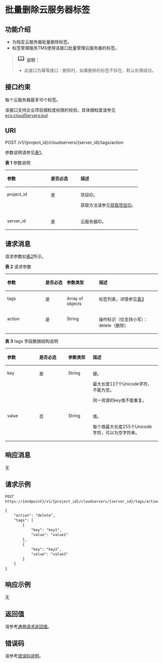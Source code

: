 # 批量删除云服务器标签<a name="ZH-CN_TOPIC_0167811964"></a>

## 功能介绍<a name="zh-cn_topic_0096282702_section2854124164213"></a>

-   为指定云服务器批量删除标签。
-   标签管理服务TMS使用该接口批量管理云服务器的标签。

>![](public_sys-resources/icon-note.gif) **说明：** 
>-   此接口为幂等接口：删除时，如果删除的标签不存在，默认处理成功。

## 接口约束<a name="zh-cn_topic_0096282702_section118542413427"></a>

每个云服务器最多10个标签。

该接口支持企业项目细粒度权限的校验，具体细粒度请参见  [ecs:cloudServers:put](标签管理（API授权）.md)

## URI<a name="zh-cn_topic_0096282702_section18541045425"></a>

POST /v1/\{project\_id\}/cloudservers/\{server\_id\}/tags/action

参数说明请参见[表1](#zh-cn_topic_0096282702_zh-cn_topic_0096282701_table19484740133714)。

**表 1**  参数说明

<a name="zh-cn_topic_0096282702_zh-cn_topic_0096282701_table19484740133714"></a>
<table><thead align="left"><tr id="zh-cn_topic_0096282702_zh-cn_topic_0096282701_row1351554013716"><th class="cellrowborder" valign="top" width="32.89%" id="mcps1.2.4.1.1"><p id="zh-cn_topic_0096282702_zh-cn_topic_0096282701_p7707213"><a name="zh-cn_topic_0096282702_zh-cn_topic_0096282701_p7707213"></a><a name="zh-cn_topic_0096282702_zh-cn_topic_0096282701_p7707213"></a>参数</p>
</th>
<th class="cellrowborder" valign="top" width="22.37%" id="mcps1.2.4.1.2"><p id="zh-cn_topic_0096282702_zh-cn_topic_0096282701_p20304554"><a name="zh-cn_topic_0096282702_zh-cn_topic_0096282701_p20304554"></a><a name="zh-cn_topic_0096282702_zh-cn_topic_0096282701_p20304554"></a>是否必选</p>
</th>
<th class="cellrowborder" valign="top" width="44.74%" id="mcps1.2.4.1.3"><p id="zh-cn_topic_0096282702_zh-cn_topic_0096282701_p34056167"><a name="zh-cn_topic_0096282702_zh-cn_topic_0096282701_p34056167"></a><a name="zh-cn_topic_0096282702_zh-cn_topic_0096282701_p34056167"></a>描述</p>
</th>
</tr>
</thead>
<tbody><tr id="zh-cn_topic_0096282702_zh-cn_topic_0096282701_row251512409371"><td class="cellrowborder" valign="top" width="32.89%" headers="mcps1.2.4.1.1 "><p id="zh-cn_topic_0096282702_zh-cn_topic_0096282701_p8515164093713"><a name="zh-cn_topic_0096282702_zh-cn_topic_0096282701_p8515164093713"></a><a name="zh-cn_topic_0096282702_zh-cn_topic_0096282701_p8515164093713"></a>project_id</p>
</td>
<td class="cellrowborder" valign="top" width="22.37%" headers="mcps1.2.4.1.2 "><p id="zh-cn_topic_0096282702_zh-cn_topic_0096282701_p18515240143717"><a name="zh-cn_topic_0096282702_zh-cn_topic_0096282701_p18515240143717"></a><a name="zh-cn_topic_0096282702_zh-cn_topic_0096282701_p18515240143717"></a>是</p>
</td>
<td class="cellrowborder" valign="top" width="44.74%" headers="mcps1.2.4.1.3 "><p id="zh-cn_topic_0096282702_zh-cn_topic_0096282701_p37593705"><a name="zh-cn_topic_0096282702_zh-cn_topic_0096282701_p37593705"></a><a name="zh-cn_topic_0096282702_zh-cn_topic_0096282701_p37593705"></a>项目ID。</p>
<p id="zh-cn_topic_0096282702_zh-cn_topic_0096282701_p1180512217438"><a name="zh-cn_topic_0096282702_zh-cn_topic_0096282701_p1180512217438"></a><a name="zh-cn_topic_0096282702_zh-cn_topic_0096282701_p1180512217438"></a>获取方法请参见<a href="获取项目ID.md">获取项目ID</a>。</p>
</td>
</tr>
<tr id="zh-cn_topic_0096282702_zh-cn_topic_0096282701_row14515124013712"><td class="cellrowborder" valign="top" width="32.89%" headers="mcps1.2.4.1.1 "><p id="zh-cn_topic_0096282702_zh-cn_topic_0096282701_p13531204014371"><a name="zh-cn_topic_0096282702_zh-cn_topic_0096282701_p13531204014371"></a><a name="zh-cn_topic_0096282702_zh-cn_topic_0096282701_p13531204014371"></a>server_id</p>
</td>
<td class="cellrowborder" valign="top" width="22.37%" headers="mcps1.2.4.1.2 "><p id="zh-cn_topic_0096282702_zh-cn_topic_0096282701_p3531540183718"><a name="zh-cn_topic_0096282702_zh-cn_topic_0096282701_p3531540183718"></a><a name="zh-cn_topic_0096282702_zh-cn_topic_0096282701_p3531540183718"></a>是</p>
</td>
<td class="cellrowborder" valign="top" width="44.74%" headers="mcps1.2.4.1.3 "><p id="zh-cn_topic_0096282702_zh-cn_topic_0096282701_p17531340143714"><a name="zh-cn_topic_0096282702_zh-cn_topic_0096282701_p17531340143714"></a><a name="zh-cn_topic_0096282702_zh-cn_topic_0096282701_p17531340143714"></a><span id="text25571118173715"><a name="text25571118173715"></a><a name="text25571118173715"></a>云服务器</span>ID。</p>
</td>
</tr>
</tbody>
</table>

## 请求消息<a name="zh-cn_topic_0096282702_section1687010415429"></a>

请求参数如[表2](#zh-cn_topic_0096282702_table787034194212)所示。

**表 2**  请求参数

<a name="zh-cn_topic_0096282702_table787034194212"></a>
<table><thead align="left"><tr id="zh-cn_topic_0096282702_row192616564219"><th class="cellrowborder" valign="top" width="25%" id="mcps1.2.5.1.1"><p id="zh-cn_topic_0096282702_p026354424"><a name="zh-cn_topic_0096282702_p026354424"></a><a name="zh-cn_topic_0096282702_p026354424"></a>参数</p>
</th>
<th class="cellrowborder" valign="top" width="14.000000000000002%" id="mcps1.2.5.1.2"><p id="zh-cn_topic_0096282702_p4261754425"><a name="zh-cn_topic_0096282702_p4261754425"></a><a name="zh-cn_topic_0096282702_p4261754425"></a>是否必选</p>
</th>
<th class="cellrowborder" valign="top" width="21%" id="mcps1.2.5.1.3"><p id="zh-cn_topic_0096282702_p16269584213"><a name="zh-cn_topic_0096282702_p16269584213"></a><a name="zh-cn_topic_0096282702_p16269584213"></a>参数类型</p>
</th>
<th class="cellrowborder" valign="top" width="40%" id="mcps1.2.5.1.4"><p id="zh-cn_topic_0096282702_p126125114213"><a name="zh-cn_topic_0096282702_p126125114213"></a><a name="zh-cn_topic_0096282702_p126125114213"></a>描述</p>
</th>
</tr>
</thead>
<tbody><tr id="zh-cn_topic_0096282702_row182665154220"><td class="cellrowborder" valign="top" width="25%" headers="mcps1.2.5.1.1 "><p id="zh-cn_topic_0096282702_p4263515426"><a name="zh-cn_topic_0096282702_p4263515426"></a><a name="zh-cn_topic_0096282702_p4263515426"></a>tags</p>
</td>
<td class="cellrowborder" valign="top" width="14.000000000000002%" headers="mcps1.2.5.1.2 "><p id="zh-cn_topic_0096282702_p5261253426"><a name="zh-cn_topic_0096282702_p5261253426"></a><a name="zh-cn_topic_0096282702_p5261253426"></a>是</p>
</td>
<td class="cellrowborder" valign="top" width="21%" headers="mcps1.2.5.1.3 "><p id="zh-cn_topic_0096282702_p13261058420"><a name="zh-cn_topic_0096282702_p13261058420"></a><a name="zh-cn_topic_0096282702_p13261058420"></a>Array of objects</p>
</td>
<td class="cellrowborder" valign="top" width="40%" headers="mcps1.2.5.1.4 "><p id="zh-cn_topic_0096282702_p6269512424"><a name="zh-cn_topic_0096282702_p6269512424"></a><a name="zh-cn_topic_0096282702_p6269512424"></a>标签列表，详情参见<a href="#zh-cn_topic_0096282702_table3147055191316">表3</a></p>
</td>
</tr>
<tr id="zh-cn_topic_0096282702_row126165114218"><td class="cellrowborder" valign="top" width="25%" headers="mcps1.2.5.1.1 "><p id="zh-cn_topic_0096282702_p18262517421"><a name="zh-cn_topic_0096282702_p18262517421"></a><a name="zh-cn_topic_0096282702_p18262517421"></a>action</p>
</td>
<td class="cellrowborder" valign="top" width="14.000000000000002%" headers="mcps1.2.5.1.2 "><p id="zh-cn_topic_0096282702_p72665184211"><a name="zh-cn_topic_0096282702_p72665184211"></a><a name="zh-cn_topic_0096282702_p72665184211"></a>是</p>
</td>
<td class="cellrowborder" valign="top" width="21%" headers="mcps1.2.5.1.3 "><p id="zh-cn_topic_0096282702_p826252425"><a name="zh-cn_topic_0096282702_p826252425"></a><a name="zh-cn_topic_0096282702_p826252425"></a>String</p>
</td>
<td class="cellrowborder" valign="top" width="40%" headers="mcps1.2.5.1.4 "><p id="zh-cn_topic_0096282702_p132625154215"><a name="zh-cn_topic_0096282702_p132625154215"></a><a name="zh-cn_topic_0096282702_p132625154215"></a>操作标识（仅支持小写）：delete（删除）</p>
</td>
</tr>
</tbody>
</table>

**表 3**  tags 字段数据结构说明

<a name="zh-cn_topic_0096282702_table3147055191316"></a>
<table><thead align="left"><tr id="zh-cn_topic_0096282702_row10147145518131"><th class="cellrowborder" valign="top" width="21%" id="mcps1.2.5.1.1"><p id="zh-cn_topic_0096282702_p14890161219476"><a name="zh-cn_topic_0096282702_p14890161219476"></a><a name="zh-cn_topic_0096282702_p14890161219476"></a>参数</p>
</th>
<th class="cellrowborder" valign="top" width="19%" id="mcps1.2.5.1.2"><p id="zh-cn_topic_0096282702_p1889081213476"><a name="zh-cn_topic_0096282702_p1889081213476"></a><a name="zh-cn_topic_0096282702_p1889081213476"></a>是否必选</p>
</th>
<th class="cellrowborder" valign="top" width="16%" id="mcps1.2.5.1.3"><p id="zh-cn_topic_0096282702_p13890131284718"><a name="zh-cn_topic_0096282702_p13890131284718"></a><a name="zh-cn_topic_0096282702_p13890131284718"></a>参数类型</p>
</th>
<th class="cellrowborder" valign="top" width="44%" id="mcps1.2.5.1.4"><p id="zh-cn_topic_0096282702_p16890512124715"><a name="zh-cn_topic_0096282702_p16890512124715"></a><a name="zh-cn_topic_0096282702_p16890512124715"></a>描述</p>
</th>
</tr>
</thead>
<tbody><tr id="zh-cn_topic_0096282702_row11147125521317"><td class="cellrowborder" valign="top" width="21%" headers="mcps1.2.5.1.1 "><p id="zh-cn_topic_0096282702_p19147135511139"><a name="zh-cn_topic_0096282702_p19147135511139"></a><a name="zh-cn_topic_0096282702_p19147135511139"></a>key</p>
</td>
<td class="cellrowborder" valign="top" width="19%" headers="mcps1.2.5.1.2 "><p id="zh-cn_topic_0096282702_p19147185516138"><a name="zh-cn_topic_0096282702_p19147185516138"></a><a name="zh-cn_topic_0096282702_p19147185516138"></a>是</p>
</td>
<td class="cellrowborder" valign="top" width="16%" headers="mcps1.2.5.1.3 "><p id="zh-cn_topic_0096282702_p4147145514138"><a name="zh-cn_topic_0096282702_p4147145514138"></a><a name="zh-cn_topic_0096282702_p4147145514138"></a>String</p>
</td>
<td class="cellrowborder" valign="top" width="44%" headers="mcps1.2.5.1.4 "><p id="zh-cn_topic_0096282702_p12147195511131"><a name="zh-cn_topic_0096282702_p12147195511131"></a><a name="zh-cn_topic_0096282702_p12147195511131"></a>键。</p>
<p id="zh-cn_topic_0096282702_p19147165591310"><a name="zh-cn_topic_0096282702_p19147165591310"></a><a name="zh-cn_topic_0096282702_p19147165591310"></a>最大长度127个Unicode字符，不能为空。</p>
<p id="zh-cn_topic_0096282702_p5147115515135"><a name="zh-cn_topic_0096282702_p5147115515135"></a><a name="zh-cn_topic_0096282702_p5147115515135"></a>同一资源的key值不能重复。</p>
</td>
</tr>
<tr id="zh-cn_topic_0096282702_row11147455151311"><td class="cellrowborder" valign="top" width="21%" headers="mcps1.2.5.1.1 "><p id="zh-cn_topic_0096282702_p12147055101318"><a name="zh-cn_topic_0096282702_p12147055101318"></a><a name="zh-cn_topic_0096282702_p12147055101318"></a>value</p>
</td>
<td class="cellrowborder" valign="top" width="19%" headers="mcps1.2.5.1.2 "><p id="zh-cn_topic_0096282702_p91471554134"><a name="zh-cn_topic_0096282702_p91471554134"></a><a name="zh-cn_topic_0096282702_p91471554134"></a>否</p>
</td>
<td class="cellrowborder" valign="top" width="16%" headers="mcps1.2.5.1.3 "><p id="zh-cn_topic_0096282702_p71472553134"><a name="zh-cn_topic_0096282702_p71472553134"></a><a name="zh-cn_topic_0096282702_p71472553134"></a>String</p>
</td>
<td class="cellrowborder" valign="top" width="44%" headers="mcps1.2.5.1.4 "><p id="zh-cn_topic_0096282702_p1114785515139"><a name="zh-cn_topic_0096282702_p1114785515139"></a><a name="zh-cn_topic_0096282702_p1114785515139"></a>值。</p>
<p id="zh-cn_topic_0096282702_p18147255141317"><a name="zh-cn_topic_0096282702_p18147255141317"></a><a name="zh-cn_topic_0096282702_p18147255141317"></a>每个值最大长度255个Unicode字符，可以为空字符串。</p>
</td>
</tr>
</tbody>
</table>

## 响应消息<a name="zh-cn_topic_0096282702_section272211306539"></a>

无

## 请求示例<a name="zh-cn_topic_0096282702_section69241026145215"></a>

```
POST https://{endpoint}/v1/{project_id}/cloudservers/{server_id}/tags/action
```

```
{
    "action": "delete",
    "tags": [
        {
            "key": "key1",
            "value": "value1"
        },
        {
            "key": "key2",
            "value": "value3"
        }
    ]
}
```

## 响应示例<a name="section14223193362118"></a>

无

## 返回值<a name="zh-cn_topic_0096282702_zh-cn_topic_0092803065_zh-cn_topic_0020212692_section22960139"></a>

请参考[通用请求返回值](通用请求返回值.md)。

## 错误码<a name="zh-cn_topic_0096282702_zh-cn_topic_0092803065_zh-cn_topic_0067161469_zh-cn_topic_0057973179_section23611955"></a>

请参考[错误码说明](错误码说明.md)。

